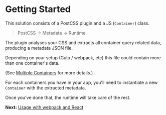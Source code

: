 # Getting Started

This solution consists of a PostCSS plugin and a JS (`Container`) class.

> PostCSS → Metadata → Runtime

The plugin analyses your CSS and extracts all container query related
data, producing a metadata JSON file.

Depending on your setup (Gulp / webpack, etc) this file could contain more than
one container's data.

(See [Multiple Containers](multiple-containers.md) for more details.)

For each containers you have in your app, you'll need to instantiate a new
`Container` with the extracted metadata.

Once you've done that, the runtime will take care of the rest.

**Next:** [Usage with webpack and React](webpack-and-react.md)
